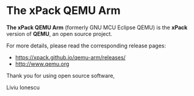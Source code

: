# The xPack QEMU Arm

**The xPack QEMU Arm** (formerly GNU MCU Eclipse QEMU)
is the **xPack** version of **QEMU**,
an open source project.

For more details, please read the corresponding release pages:

- <https://xpack.github.io/qemu-arm/releases/>
- <http://www.qemu.org>

Thank you for using open source software,

Liviu Ionescu
